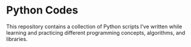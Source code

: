 # Python Codes
This repository contains a collection of Python scripts I’ve written while learning and practicing different programming concepts, algorithms, and libraries.
